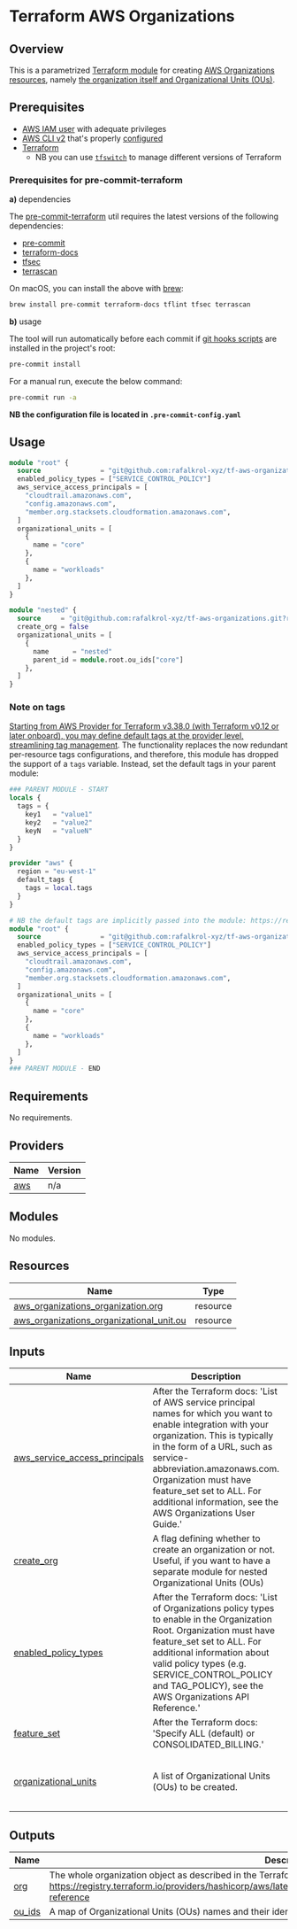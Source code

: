# Terraform AWS Organizations

## Overview

This is a parametrized [Terraform module](https://learn.hashicorp.com/tutorials/terraform/module) for creating [AWS Organizations resources](https://docs.aws.amazon.com/IAM/latest/UserGuide/id_users.html),
namely [the organization itself and Organizational Units (OUs)](https://docs.aws.amazon.com/organizations/latest/userguide/orgs_getting-started_concepts.html).

## Prerequisites

* [AWS IAM user](https://docs.aws.amazon.com/IAM/latest/UserGuide/id_users.html) with adequate privileges
* [AWS CLI v2](https://docs.aws.amazon.com/cli/latest/userguide/install-cliv2.html) that's properly [configured](https://docs.aws.amazon.com/cli/latest/userguide/cli-configure-quickstart.html)
* [Terraform](https://www.terraform.io/)
  * NB you can use [`tfswitch`](https://tfswitch.warrensbox.com/) to manage different versions of Terraform

### Prerequisites for pre-commit-terraform

**a)** dependencies

The [pre-commit-terraform](https://github.com/antonbabenko/pre-commit-terraform) util requires the latest versions of the following dependencies:

* [pre-commit](https://pre-commit.com/#install)
* [terraform-docs](https://github.com/terraform-docs/terraform-docs)
* [tfsec](https://github.com/aquasecurity/tfsec)
* [terrascan](https://github.com/accurics/terrascan)

On macOS, you can install the above with [brew](https://brew.sh/):

```bash
brew install pre-commit terraform-docs tflint tfsec terrascan
```

**b)** usage

The tool will run automatically before each commit if [git hooks scripts](https://pre-commit.com/#3-install-the-git-hook-scripts) are installed in the project's root:

```bash
pre-commit install
```

For a manual run, execute the below command:

```bash
pre-commit run -a
```

**NB the configuration file is located in `.pre-commit-config.yaml`**

## Usage

```terraform
module "root" {
  source               = "git@github.com:rafalkrol-xyz/tf-aws-organizations.git?ref=v1.0.0"
  enabled_policy_types = ["SERVICE_CONTROL_POLICY"]
  aws_service_access_principals = [
    "cloudtrail.amazonaws.com",
    "config.amazonaws.com",
    "member.org.stacksets.cloudformation.amazonaws.com",
  ]
  organizational_units = [
    {
      name = "core"
    },
    {
      name = "workloads"
    },
  ]
}

module "nested" {
  source     = "git@github.com:rafalkrol-xyz/tf-aws-organizations.git?ref=v1.0.0"
  create_org = false
  organizational_units = [
    {
      name      = "nested"
      parent_id = module.root.ou_ids["core"]
    },
  ]
}
```

### Note on tags

[Starting from AWS Provider for Terraform v3.38.0 (with Terraform v0.12 or later onboard), you may define default tags at the provider level, streamlining tag management](https://www.hashicorp.com/blog/default-tags-in-the-terraform-aws-provider).
The functionality replaces the now redundant per-resource tags configurations, and therefore, this module has dropped the support of a `tags` variable.
Instead, set the default tags in your parent module:

```terraform
### PARENT MODULE - START
locals {
  tags = {
    key1   = "value1"
    key2   = "value2"
    keyN   = "valueN"
  }
}

provider "aws" {
  region = "eu-west-1"
  default_tags {
    tags = local.tags
  }
}

# NB the default tags are implicitly passed into the module: https://registry.terraform.io/providers/hashicorp/aws/latest/docs#default_tags
module "root" {
  source               = "git@github.com:rafalkrol-xyz/tf-aws-organizations.git?ref=v1.0.0"
  enabled_policy_types = ["SERVICE_CONTROL_POLICY"]
  aws_service_access_principals = [
    "cloudtrail.amazonaws.com",
    "config.amazonaws.com",
    "member.org.stacksets.cloudformation.amazonaws.com",
  ]
  organizational_units = [
    {
      name = "core"
    },
    {
      name = "workloads"
    },
  ]
}
### PARENT MODULE - END
```

<!-- BEGINNING OF PRE-COMMIT-TERRAFORM DOCS HOOK -->
## Requirements

No requirements.

## Providers

| Name | Version |
|------|---------|
| <a name="provider_aws"></a> [aws](#provider\_aws) | n/a |

## Modules

No modules.

## Resources

| Name | Type |
|------|------|
| [aws_organizations_organization.org](https://registry.terraform.io/providers/hashicorp/aws/latest/docs/resources/organizations_organization) | resource |
| [aws_organizations_organizational_unit.ou](https://registry.terraform.io/providers/hashicorp/aws/latest/docs/resources/organizations_organizational_unit) | resource |

## Inputs

| Name | Description | Type | Default | Required |
|------|-------------|------|---------|:--------:|
| <a name="input_aws_service_access_principals"></a> [aws\_service\_access\_principals](#input\_aws\_service\_access\_principals) | After the Terraform docs: 'List of AWS service principal names for which you want to enable integration with your organization. This is typically in the form of a URL, such as service-abbreviation.amazonaws.com. Organization must have feature\_set set to ALL. For additional information, see the AWS Organizations User Guide.' | `list(string)` | `null` | no |
| <a name="input_create_org"></a> [create\_org](#input\_create\_org) | A flag defining whether to create an organization or not. Useful, if you want to have a separate module for nested Organizational Units (OUs) | `bool` | `true` | no |
| <a name="input_enabled_policy_types"></a> [enabled\_policy\_types](#input\_enabled\_policy\_types) | After the Terraform docs: 'List of Organizations policy types to enable in the Organization Root. Organization must have feature\_set set to ALL. For additional information about valid policy types (e.g. SERVICE\_CONTROL\_POLICY and TAG\_POLICY), see the AWS Organizations API Reference.' | `list(string)` | `null` | no |
| <a name="input_feature_set"></a> [feature\_set](#input\_feature\_set) | After the Terraform docs: 'Specify ALL (default) or CONSOLIDATED\_BILLING.' | `string` | `"ALL"` | no |
| <a name="input_organizational_units"></a> [organizational\_units](#input\_organizational\_units) | A list of Organizational Units (OUs) to be created. | <pre>list(object({<br>    name      = string<br>    parent_id = optional(string)<br>  }))</pre> | `null` | no |

## Outputs

| Name | Description |
|------|-------------|
| <a name="output_org"></a> [org](#output\_org) | The whole organization object as described in the Terraform docs: https://registry.terraform.io/providers/hashicorp/aws/latest/docs/resources/organizations_organization#attributes-reference |
| <a name="output_ou_ids"></a> [ou\_ids](#output\_ou\_ids) | A map of Organizational Units (OUs) names and their identifiers (IDs) |
<!-- END OF PRE-COMMIT-TERRAFORM DOCS HOOK -->
